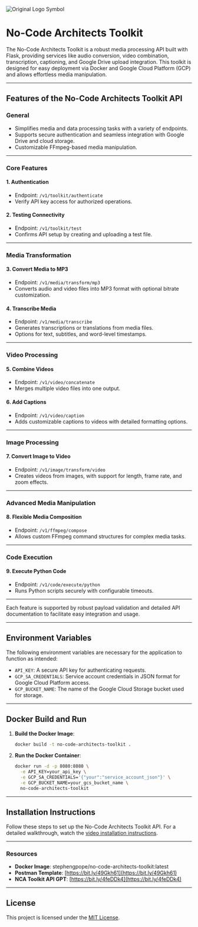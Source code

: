 
![Original Logo Symbol](https://github.com/user-attachments/assets/75173cf4-2502-4710-998b-6b81740ae1bd)

# No-Code Architects Toolkit

The No-Code Architects Toolkit is a robust media processing API built with Flask, providing services like audio conversion, video combination, transcription, captioning, and Google Drive upload integration. This toolkit is designed for easy deployment via Docker and Google Cloud Platform (GCP) and allows effortless media manipulation.

---

## Features of the No-Code Architects Toolkit API

### General
- Simplifies media and data processing tasks with a variety of endpoints.
- Supports secure authentication and seamless integration with Google Drive and cloud storage.
- Customizable FFmpeg-based media manipulation.

---

### Core Features
#### 1. **Authentication**
   - Endpoint: `/v1/toolkit/authenticate`
   - Verify API key access for authorized operations.

#### 2. **Testing Connectivity**
   - Endpoint: `/v1/toolkit/test`
   - Confirms API setup by creating and uploading a test file.

---

### Media Transformation
#### 3. **Convert Media to MP3**
   - Endpoint: `/v1/media/transform/mp3`
   - Converts audio and video files into MP3 format with optional bitrate customization.

#### 4. **Transcribe Media**
   - Endpoint: `/v1/media/transcribe`
   - Generates transcriptions or translations from media files.
   - Options for text, subtitles, and word-level timestamps.

---

### Video Processing
#### 5. **Combine Videos**
   - Endpoint: `/v1/video/concatenate`
   - Merges multiple video files into one output.

#### 6. **Add Captions**
   - Endpoint: `/v1/video/caption`
   - Adds customizable captions to videos with detailed formatting options.

---

### Image Processing
#### 7. **Convert Image to Video**
   - Endpoint: `/v1/image/transform/video`
   - Creates videos from images, with support for length, frame rate, and zoom effects.

---

### Advanced Media Manipulation
#### 8. **Flexible Media Composition**
   - Endpoint: `/v1/ffmpeg/compose`
   - Allows custom FFmpeg command structures for complex media tasks.

---

### Code Execution
#### 9. **Execute Python Code**
   - Endpoint: `/v1/code/execute/python`
   - Runs Python scripts securely with configurable timeouts.

---

Each feature is supported by robust payload validation and detailed API documentation to facilitate easy integration and usage.

---

## Environment Variables

The following environment variables are necessary for the application to function as intended:

- `API_KEY`: A secure API key for authenticating requests.
- `GCP_SA_CREDENTIALS`: Service account credentials in JSON format for Google Cloud Platform access.
- `GCP_BUCKET_NAME`: The name of the Google Cloud Storage bucket used for storage.

---

## Docker Build and Run

1. **Build the Docker Image**:

   ```bash
   docker build -t no-code-architects-toolkit .
   ```

2. **Run the Docker Container**:

   ```bash
   docker run -d -p 8080:8080 \
     -e API_KEY=your_api_key \
     -e GCP_SA_CREDENTIALS='{"your":"service_account_json"}' \
     -e GCP_BUCKET_NAME=your_gcs_bucket_name \
     no-code-architects-toolkit
   ```

---

## Installation Instructions

Follow these steps to set up the No-Code Architects Toolkit API. For a detailed walkthrough, watch the [video installation instructions](https://youtu.be/6bC93sek9v8).

---

### Resources

- **Docker Image**: stephengpope/no-code-architects-toolkit:latest
- **Postman Template**: [https://bit.ly/49Gkh61](https://bit.ly/49Gkh61)
- **NCA Toolkit API GPT**: [https://bit.ly/4feDDk4](https://bit.ly/4feDDk4)

---

## License

This project is licensed under the [MIT License](LICENSE).

